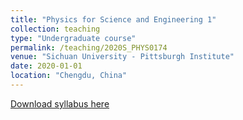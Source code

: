 ```yaml
---
title: "Physics for Science and Engineering 1"
collection: teaching
type: "Undergraduate course"
permalink: /teaching/2020S_PHYS0174
venue: "Sichuan University - Pittsburgh Institute"
date: 2020-01-01
location: "Chengdu, China"
---
```

[Download syllabus here](http://Liuchao-JIN.github.io/files/Teaching/2020S_PHYS0174.pdf)
